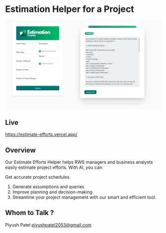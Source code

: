 # Estimation Helper for a Project 
![Screenshot](./estimation-helper//src/assets//ss//bannerReadme.png)

## Live
https://estimate-efforts.vercel.app/

## Overview
Our Estimate Efforts Helper helps RWS managers and business analysts easily estimate project efforts. With AI, you can:

Get accurate project schedules
1. Generate assumptions and queries
2. Improve planning and decision-making
3. Streamline your project management with our smart and efficient tool.

## Whom to Talk ?

Piyush Patel
piyushpatel2053@gmail.com
